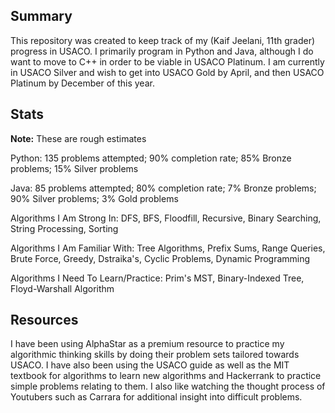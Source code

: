 ## Summary
This repository was created to keep track of my (Kaif Jeelani, 11th grader) progress in USACO. I primarily program in Python and Java, although I do want to move to C++ in order to be viable in USACO Platinum. I am currently in USACO Silver and wish to get into USACO Gold by April, and then USACO Platinum by December of this year.

## Stats
**Note:** These are rough estimates

Python: 135 problems attempted; 90% completion rate; 85% Bronze problems; 15% Silver problems

Java: 85 problems attempted; 80% completion rate; 7% Bronze problems; 90% Silver problems; 3% Gold problems

Algorithms I Am Strong In:
DFS, BFS, Floodfill, Recursive, Binary Searching, String Processing, Sorting

Algorithms I Am Familiar With:
Tree Algorithms, Prefix Sums, Range Queries, Brute Force, Greedy, Dstraika's, Cyclic Problems, Dynamic Programming

Algorithms I Need To Learn/Practice:
Prim's MST, Binary-Indexed Tree, Floyd-Warshall Algorithm


## Resources
I have been using AlphaStar as a premium resource to practice my algorithmic thinking skills by doing their problem sets tailored towards USACO. I have also been using the USACO guide as well as the MIT textbook for algorithms to learn new algorithms and Hackerrank to practice simple problems relating to them. I also like watching the thought process of Youtubers such as Carrara for additional insight into difficult problems.
